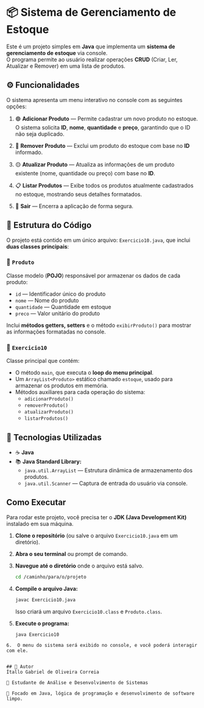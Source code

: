 # 📦 Sistema de Gerenciamento de Estoque

Este é um projeto simples em **Java** que implementa um **sistema de gerenciamento de estoque** via console.  
O programa permite ao usuário realizar operações **CRUD** (Criar, Ler, Atualizar e Remover) em uma lista de produtos.


## ⚙️ Funcionalidades

O sistema apresenta um menu interativo no console com as seguintes opções:

1. 🟢 **Adicionar Produto** — Permite cadastrar um novo produto no estoque.  
   O sistema solicita **ID**, **nome**, **quantidade** e **preço**, garantindo que o ID não seja duplicado.

2. 🔴 **Remover Produto** — Exclui um produto do estoque com base no **ID** informado.

3. 🟡 **Atualizar Produto** — Atualiza as informações de um produto existente (nome, quantidade ou preço) com base no **ID**.

4. 📋 **Listar Produtos** — Exibe todos os produtos atualmente cadastrados no estoque, mostrando seus detalhes formatados.

5. 🚪 **Sair** — Encerra a aplicação de forma segura.


## 🧱 Estrutura do Código

O projeto está contido em um único arquivo: `Exercicio10.java`, que inclui **duas classes principais**:

### 🔹 `Produto`
Classe modelo (**POJO**) responsável por armazenar os dados de cada produto:
- `id` — Identificador único do produto  
- `nome` — Nome do produto  
- `quantidade` — Quantidade em estoque  
- `preco` — Valor unitário do produto  

Inclui **métodos getters, setters** e o método `exibirProduto()` para mostrar as informações formatadas no console.

### 🔹 `Exercicio10`
Classe principal que contém:
- O método `main`, que executa o **loop do menu principal**.  
- Um `ArrayList<Produto>` estático chamado `estoque`, usado para armazenar os produtos em memória.  
- Métodos auxiliares para cada operação do sistema:  
  - `adicionarProduto()`  
  - `removerProduto()`  
  - `atualizarProduto()`  
  - `listarProdutos()`


## 🧰 Tecnologias Utilizadas

- ☕ **Java**
- 📚 **Java Standard Library:**
  - `java.util.ArrayList` — Estrutura dinâmica de armazenamento dos produtos.
  - `java.util.Scanner` — Captura de entrada do usuário via console.


## Como Executar

Para rodar este projeto, você precisa ter o **JDK (Java Development Kit)** instalado em sua máquina.

1.  **Clone o repositório** (ou salve o arquivo `Exercicio10.java` em um diretório).

2.  **Abra o seu terminal** ou prompt de comando.

3.  **Navegue até o diretório** onde o arquivo está salvo.
    ```bash
    cd /caminho/para/o/projeto
    ```

4.  **Compile o arquivo Java:**
    ```bash
    javac Exercicio10.java
    ```
    Isso criará um arquivo `Exercicio10.class` e `Produto.class`.

5.  **Execute o programa:**
    ```bash
    java Exercicio10
   ```
6.  O menu do sistema será exibido no console, e você poderá interagir com ele.
   

## 🧠 Autor
Ítallo Gabriel de Oliveira Correia

💼 Estudante de Análise e Desenvolvimento de Sistemas

📍 Focado em Java, lógica de programação e desenvolvimento de software limpo.
